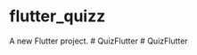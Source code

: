# flutter_quizz

A new Flutter project.
#   Q u i z F l u t t e r  
 #   Q u i z F l u t t e r  
 